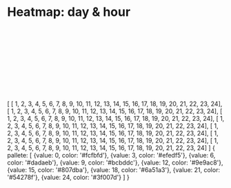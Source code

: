 # Heatmap: day & hour

<g-composer>
<svg viewBox="0 0 600 200" style="font-size: 12" width="600" height="200">
  <defs g-for="(day, d) of data">
    <text x="0"
          g-bind:y="(d * 20) + 45"
          g-content="new Date(1970, 1, d+2).toLocaleString('en',{weekday:'short'})"></text>
    <defs g-for="(hour, h) of day">
      <text y="24"
            g-bind:x="(h * 20) + 32"
            g-content="String(h + 1).padStart(2,'0')"></text>
      <rect transform="translate(30,30)"
            width="20"
            height="20"
            stroke-width="1"
            stroke="black"
            g-bind:fill="$.config.pallete.find(r => r.value >= data[d][h]).color"
            g-bind:x="h * 20"
            g-bind:y="d * 20">
        <title g-content="data[d][h]"></title>
      </rect>
    </defs>
  </defs>
  <defs g-for="({value, color}, n) of $.config.pallete">
    <text x="580"
          g-bind:y="(n * 20) + 26" 
          g-content="value"></text>
    <rect x="550"
          width="20"
          height="20"
          stroke="black"
          stroke-width="1"
          g-bind:y="(n * 20) + 10"
          g-bind:fill="color"
          ></rect> 
  </defs>
</svg>
<g-script type="data">[
  [ 1, 2, 3, 4, 5, 6, 7, 8, 9, 10, 11, 12, 13, 14, 15, 16, 17, 18, 19, 20, 21, 22, 23, 24],
  [ 1, 2, 3, 4, 5, 6, 7, 8, 9, 10, 11, 12, 13, 14, 15, 16, 17, 18, 19, 20, 21, 22, 23, 24],
  [ 1, 2, 3, 4, 5, 6, 7, 8, 9, 10, 11, 12, 13, 14, 15, 16, 17, 18, 19, 20, 21, 22, 23, 24],
  [ 1, 2, 3, 4, 5, 6, 7, 8, 9, 10, 11, 12, 13, 14, 15, 16, 17, 18, 19, 20, 21, 22, 23, 24],
  [ 1, 2, 3, 4, 5, 6, 7, 8, 9, 10, 11, 12, 13, 14, 15, 16, 17, 18, 19, 20, 21, 22, 23, 24],
  [ 1, 2, 3, 4, 5, 6, 7, 8, 9, 10, 11, 12, 13, 14, 15, 16, 17, 18, 19, 20, 21, 22, 23, 24],
  [ 1, 2, 3, 4, 5, 6, 7, 8, 9, 10, 11, 12, 13, 14, 15, 16, 17, 18, 19, 20, 21, 22, 23, 24]
]</g-script>
<g-script type="config">{
  pallete: [
    {value: 0, color: '#fcfbfd'},
    {value: 3, color: '#efedf5'},
    {value: 6, color: '#dadaeb'},
    {value: 9, color: '#bcbddc'},
    {value: 12, color: '#9e9ac8'},
    {value: 15, color: '#807dba'},
    {value: 18, color: '#6a51a3'},
    {value: 21, color: '#54278f'},
    {value: 24, color: '#3f007d'}
  ]
}</g-script>
</g-composer>